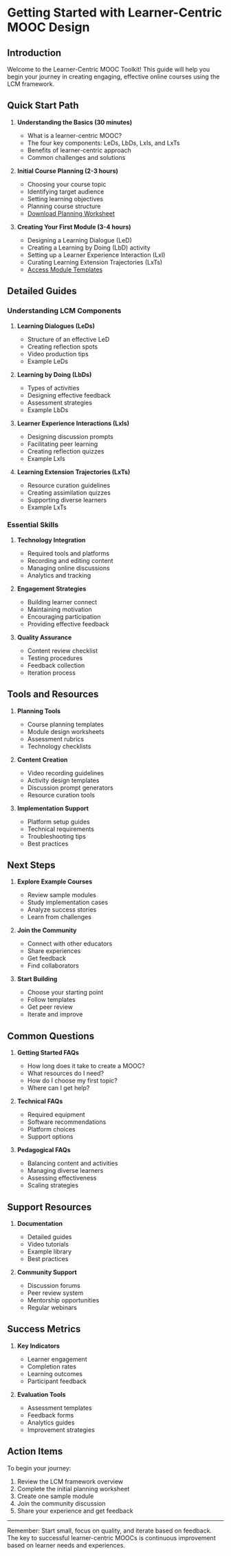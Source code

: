 # Getting Started with Learner-Centric MOOC Design

## Introduction

Welcome to the Learner-Centric MOOC Toolkit! This guide will help you begin your journey in creating engaging, effective online courses using the LCM framework.

## Quick Start Path

1. **Understanding the Basics (30 minutes)**
   - What is a learner-centric MOOC?
   - The four key components: LeDs, LbDs, LxIs, and LxTs
   - Benefits of learner-centric approach
   - Common challenges and solutions

2. **Initial Course Planning (2-3 hours)**
   - Choosing your course topic
   - Identifying target audience
   - Setting learning objectives
   - Planning course structure
   - [Download Planning Worksheet](templates/worksheets/initial-planning.md)

3. **Creating Your First Module (3-4 hours)**
   - Designing a Learning Dialogue (LeD)
   - Creating a Learning by Doing (LbD) activity
   - Setting up a Learner Experience Interaction (LxI)
   - Curating Learning Extension Trajectories (LxTs)
   - [Access Module Templates](templates/module-creation/)

## Detailed Guides

### Understanding LCM Components

1. **Learning Dialogues (LeDs)**
   - Structure of an effective LeD
   - Creating reflection spots
   - Video production tips
   - Example LeDs
   
2. **Learning by Doing (LbDs)**
   - Types of activities
   - Designing effective feedback
   - Assessment strategies
   - Example LbDs

3. **Learner Experience Interactions (LxIs)**
   - Designing discussion prompts
   - Facilitating peer learning
   - Creating reflection quizzes
   - Example LxIs

4. **Learning Extension Trajectories (LxTs)**
   - Resource curation guidelines
   - Creating assimilation quizzes
   - Supporting diverse learners
   - Example LxTs

### Essential Skills

1. **Technology Integration**
   - Required tools and platforms
   - Recording and editing content
   - Managing online discussions
   - Analytics and tracking

2. **Engagement Strategies**
   - Building learner connect
   - Maintaining motivation
   - Encouraging participation
   - Providing effective feedback

3. **Quality Assurance**
   - Content review checklist
   - Testing procedures
   - Feedback collection
   - Iteration process

## Tools and Resources

1. **Planning Tools**
   - Course planning templates
   - Module design worksheets
   - Assessment rubrics
   - Technology checklists

2. **Content Creation**
   - Video recording guidelines
   - Activity design templates
   - Discussion prompt generators
   - Resource curation tools

3. **Implementation Support**
   - Platform setup guides
   - Technical requirements
   - Troubleshooting tips
   - Best practices

## Next Steps

1. **Explore Example Courses**
   - Review sample modules
   - Study implementation cases
   - Analyze success stories
   - Learn from challenges

2. **Join the Community**
   - Connect with other educators
   - Share experiences
   - Get feedback
   - Find collaborators

3. **Start Building**
   - Choose your starting point
   - Follow templates
   - Get peer review
   - Iterate and improve

## Common Questions

1. **Getting Started FAQs**
   - How long does it take to create a MOOC?
   - What resources do I need?
   - How do I choose my first topic?
   - Where can I get help?

2. **Technical FAQs**
   - Required equipment
   - Software recommendations
   - Platform choices
   - Support options

3. **Pedagogical FAQs**
   - Balancing content and activities
   - Managing diverse learners
   - Assessing effectiveness
   - Scaling strategies

## Support Resources

1. **Documentation**
   - Detailed guides
   - Video tutorials
   - Example library
   - Best practices

2. **Community Support**
   - Discussion forums
   - Peer review system
   - Mentorship opportunities
   - Regular webinars

## Success Metrics

1. **Key Indicators**
   - Learner engagement
   - Completion rates
   - Learning outcomes
   - Participant feedback

2. **Evaluation Tools**
   - Assessment templates
   - Feedback forms
   - Analytics guides
   - Improvement strategies

## Action Items

To begin your journey:
1. Review the LCM framework overview
2. Complete the initial planning worksheet
3. Create one sample module
4. Join the community discussion
5. Share your experience and get feedback

---

Remember: Start small, focus on quality, and iterate based on feedback. The key to successful learner-centric MOOCs is continuous improvement based on learner needs and experiences.